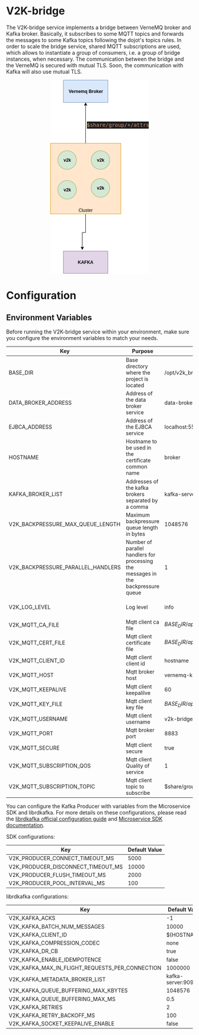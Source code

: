 # **V2K-bridge**
The V2K-bridge service implements a bridge between VerneMQ broker and Kafka broker. Basically, it subscribes to some MQTT topics and forwards the messages to some Kafka topics following the dojot's topics rules. In order to scale the bridge service, shared MQTT subscriptions are used, which allows to instantiate a group of consumers, i.e. a group of bridge instances, when necessary. The communication between the bridge and the VerneMQ is secured with mutual TLS. Soon, the communication with Kafka will also use mutual TLS.

<p align="center">
<img src="./doc/diagrams/bridge.png">
</p>

# **Configuration**

## **Environment Variables**

Before running the V2K-bridge service within your environment, make sure you configure the environment variables to match your needs.

Key                                | Purpose                                                                          | Default Value                        | Valid Values                                      |
---------------------------------- | -------------------------------------------------------------------------------- | ------------------------------------ | ------------------------------------------------- |
BASE_DIR                           | Base directory where the project is located                                      | /opt/v2k_bridge                      | string                                            |
DATA_BROKER_ADDRESS                | Address of the data broker service                                               | data-broker:80                       | hostname/IP:port                                  |
EJBCA_ADDRESS                      | Address of the EJBCA service                                                     | localhost:5583                       | hostname/IP:port                                  |
HOSTNAME                           | Hostname to be used in the certificate common name                               | broker                               | hostname/IP                                       |
KAFKA_BROKER_LIST                  | Addresses of the kafka brokers separated by a comma                              | kafka-server:9092                    | hostname/IP:port                                  |
V2K_BACKPRESSURE_MAX_QUEUE_LENGTH  | Maximum backpressure queue length in bytes                                       | 1048576                              | integer                                           |
V2K_BACKPRESSURE_PARALLEL_HANDLERS | Number of parallel handlers for processing the messages in the backpressure queue| 1                                    | integer                                           |
V2K_LOG_LEVEL                      | Log level                                                                        | info                                 | silly, debug, verbose, http, info, warning, error |
V2K_MQTT_CA_FILE                   | Mqtt client ca file                                                              | ${BASE_DIR}/app/verne/${HOSTNAME}.ca | string                                            |
V2K_MQTT_CERT_FILE                 | Mqtt client certificate file                                                     | ${BASE_DIR}/app/verne/${HOSTNAME}.crt| string                                            |
V2K_MQTT_CLIENT_ID                 | Mqtt client client id                                                            | hostname                             | string                                            |
V2K_MQTT_HOST                      | Mqtt broker host                                                                 | vernemq-k8s                          | hostname/IP                                       |
V2K_MQTT_KEEPALIVE                 | Mqtt client keepalilve                                                           | 60                                   | integer                                           |
V2K_MQTT_KEY_FILE                  | Mqtt client key file                                                             | ${BASE_DIR}/app/verne/${HOSTNAME}.key| string                                            |
V2K_MQTT_USERNAME                  | Mqtt client username                                                             | v2k-bridge                           | string                                            |
V2K_MQTT_PORT                      | Mqtt broker port                                                                 | 8883                                 | integer                                           |
V2K_MQTT_SECURE                    | Mqtt client secure                                                               | true                                 | boolean/string/integer                            |
V2K_MQTT_SUBSCRIPTION_QOS          | Mqtt client Quality of service                                                   | 1                                    | integer                                           |
V2K_MQTT_SUBSCRIPTION_TOPIC        | Mqtt client topic to subscribe                                                   | $share/group/+/attrs                 | string                                            |

You can configure the Kafka Producer with variables from the Microservice SDK and librdkafka.
For more details on these configurations,
please read the [librdkafka official configuration guide](https://github.com/edenhill/librdkafka/blob/master/CONFIGURATION.md)
and [Microservice SDK documentation](https://www.npmjs.com/package/@dojot/microservice-sdk).

SDK configurations:

Key                                | Default Value   |
---------------------------------- | --------------- |
V2K_PRODUCER_CONNECT_TIMEOUT_MS    | 5000            |
V2K_PRODUCER_DISCONNECT_TIMEOUT_MS | 10000           |
V2K_PRODUCER_FLUSH_TIMEOUT_MS      | 2000            |
V2K_PRODUCER_POOL_INTERVAL_MS      | 100             |

librdkafka configurations:

Key                                             | Default Value     |
----------------------------------------------- | ----------------- |
V2K_KAFKA_ACKS                                  | -1                |
V2K_KAFKA_BATCH_NUM_MESSAGES                    | 10000             |
V2K_KAFKA_CLIENT_ID                             | ${HOSTNAME}       |
V2K_KAFKA_COMPRESSION_CODEC                     | none              |
V2K_KAFKA_DR_CB                                 | true              |
V2K_KAFKA_ENABLE_IDEMPOTENCE                    | false             |
V2K_KAFKA_MAX_IN_FLIGHT_REQUESTS_PER_CONNECTION | 1000000           |
V2K_KAFKA_METADATA_BROKER_LIST                  | kafka-server:9092 |
V2K_KAFKA_QUEUE_BUFFERING_MAX_KBYTES            | 1048576           |
V2K_KAFKA_QUEUE_BUFFERING_MAX_MS                | 0.5               |
V2K_KAFKA_RETRIES                               | 2                 |
V2K_KAFKA_RETRY_BACKOFF_MS                      | 100               |
V2K_KAFKA_SOCKET_KEEPALIVE_ENABLE               | false             |